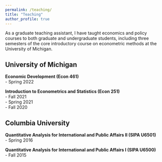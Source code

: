 ```yaml
---
permalink: /teaching/
title: "Teaching"
author_profile: true
---
```


As a graduate teaching assistant, I have taught economics and policy courses to both graduate and undergraduate students, including three semesters of the core introductory course on econometric methods at the University of Michigan.

University of Michigan
------
**Economic Development (Econ 461)** \
&#8291;- Spring 2022

**Introduction to Econometrics and Statistics (Econ 251)** \
&#8291;- Fall 2021 \
&#8291;- Spring 2021 \
&#8291;- Fall 2020

Columbia University
------
**Quantitative Analysis for International and Public Affairs II (SIPA U6501)** \
&#8291;- Spring 2016

**Quantitative Analysis for International and Public Affairs I (SIPA U6500)** \
&#8291;- Fall 2015